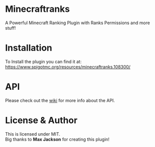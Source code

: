 # Minecraftranks
A Powerful Minecraft Ranking Plugin with Ranks Permissions and more stuff!

# Installation
To Install the plugin you can find it at:
https://www.spigotmc.org/resources/minecraftranks.108300/

# API
Please check out the [wiki](https://github.com/maxjackson2/Minecraftranks/wiki) for more info about the API.

# License & Author
This is licensed under MIT.  
Big thanks to **Max Jackson** for creating this plugin!
